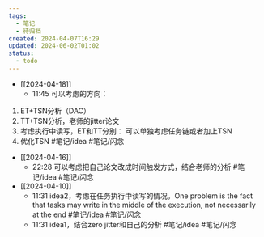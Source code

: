 ```yaml
---
tags:
  - 笔记
  - 待归档
created: 2024-04-07T16:29
updated: 2024-06-02T01:02
status:
  - todo
---
```

- [[2024-04-18]]
    - 11:45 可以考虑的方向： 
1. ET+TSN分析（DAC）
2. TT+TSN分析，老师的jitter论文
3. 考虑执行中读写，ET和TT分别： 可以单独考虑任务链或者加上TSN
4. 优化TSN
#笔记/idea  #笔记/闪念
- [[2024-04-16]]
    - 22:28 可以考虑把自己论文改成时间触发方式，结合老师的分析
#笔记/idea #笔记/闪念
- [[2024-04-10]]
    - 11:31 idea2，考虑在任务执行中读写的情况。One problem is the fact that tasks may write in the middle of the  execution, not necessarily at the end
#笔记/idea #笔记/闪念
    - 11:31 idea1，结合zero jitter和自己的分析
#笔记/idea #笔记/闪念
